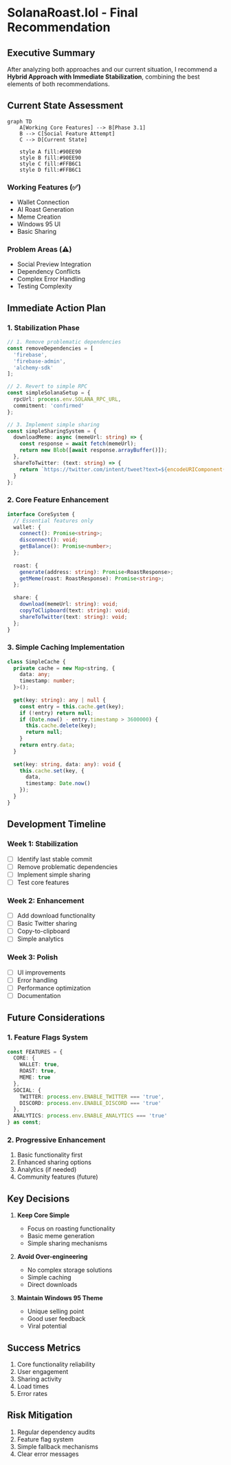 # SolanaRoast.lol - Final Recommendation

## Executive Summary
After analyzing both approaches and our current situation, I recommend a **Hybrid Approach with Immediate Stabilization**, combining the best elements of both recommendations.

## Current State Assessment
```mermaid
graph TD
    A[Working Core Features] --> B[Phase 3.1]
    B --> C[Social Feature Attempt]
    C --> D[Current State]
    
    style A fill:#90EE90
    style B fill:#90EE90
    style C fill:#FFB6C1
    style D fill:#FFB6C1
```

### Working Features (✅)
- Wallet Connection
- AI Roast Generation
- Meme Creation
- Windows 95 UI
- Basic Sharing

### Problem Areas (⚠️)
- Social Preview Integration
- Dependency Conflicts
- Complex Error Handling
- Testing Complexity

## Immediate Action Plan

### 1. Stabilization Phase
```typescript
// 1. Remove problematic dependencies
const removeDependencies = [
  'firebase',
  'firebase-admin',
  'alchemy-sdk'
];

// 2. Revert to simple RPC
const simpleSolanaSetup = {
  rpcUrl: process.env.SOLANA_RPC_URL,
  commitment: 'confirmed'
};

// 3. Implement simple sharing
const simpleSharingSystem = {
  downloadMeme: async (memeUrl: string) => {
    const response = await fetch(memeUrl);
    return new Blob([await response.arrayBuffer()]);
  },
  shareToTwitter: (text: string) => {
    return `https://twitter.com/intent/tweet?text=${encodeURIComponent(text)}`;
  }
};
```

### 2. Core Feature Enhancement
```typescript
interface CoreSystem {
  // Essential features only
  wallet: {
    connect(): Promise<string>;
    disconnect(): void;
    getBalance(): Promise<number>;
  };
  
  roast: {
    generate(address: string): Promise<RoastResponse>;
    getMeme(roast: RoastResponse): Promise<string>;
  };
  
  share: {
    download(memeUrl: string): void;
    copyToClipboard(text: string): void;
    shareToTwitter(text: string): void;
  };
}
```

### 3. Simple Caching Implementation
```typescript
class SimpleCache {
  private cache = new Map<string, {
    data: any;
    timestamp: number;
  }>();
  
  get(key: string): any | null {
    const entry = this.cache.get(key);
    if (!entry) return null;
    if (Date.now() - entry.timestamp > 3600000) {
      this.cache.delete(key);
      return null;
    }
    return entry.data;
  }
  
  set(key: string, data: any): void {
    this.cache.set(key, {
      data,
      timestamp: Date.now()
    });
  }
}
```

## Development Timeline

### Week 1: Stabilization
- [ ] Identify last stable commit
- [ ] Remove problematic dependencies
- [ ] Implement simple sharing
- [ ] Test core features

### Week 2: Enhancement
- [ ] Add download functionality
- [ ] Basic Twitter sharing
- [ ] Copy-to-clipboard
- [ ] Simple analytics

### Week 3: Polish
- [ ] UI improvements
- [ ] Error handling
- [ ] Performance optimization
- [ ] Documentation

## Future Considerations

### 1. Feature Flags System
```typescript
const FEATURES = {
  CORE: {
    WALLET: true,
    ROAST: true,
    MEME: true
  },
  SOCIAL: {
    TWITTER: process.env.ENABLE_TWITTER === 'true',
    DISCORD: process.env.ENABLE_DISCORD === 'true'
  },
  ANALYTICS: process.env.ENABLE_ANALYTICS === 'true'
} as const;
```

### 2. Progressive Enhancement
1. Basic functionality first
2. Enhanced sharing options
3. Analytics (if needed)
4. Community features (future)

## Key Decisions

1. **Keep Core Simple**
   - Focus on roasting functionality
   - Basic meme generation
   - Simple sharing mechanisms

2. **Avoid Over-engineering**
   - No complex storage solutions
   - Simple caching
   - Direct downloads

3. **Maintain Windows 95 Theme**
   - Unique selling point
   - Good user feedback
   - Viral potential

## Success Metrics
1. Core functionality reliability
2. User engagement
3. Sharing activity
4. Load times
5. Error rates

## Risk Mitigation
1. Regular dependency audits
2. Feature flag system
3. Simple fallback mechanisms
4. Clear error messages 